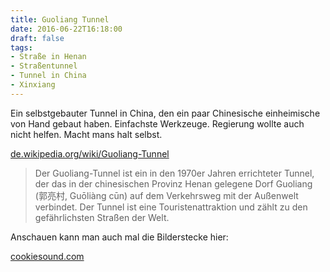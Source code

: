 ```yaml
---
title: Guoliang Tunnel
date: 2016-06-22T16:18:00
draft: false
tags:
- Straße in Henan
- Straßentunnel
- Tunnel in China
- Xinxiang
---
```


Ein selbstgebauter Tunnel in China, den ein paar Chinesische einheimische
von Hand gebaut haben. Einfachste Werkzeuge. Regierung wollte auch nicht
helfen. Macht mans halt selbst.

[de.wikipedia.org/wiki/Guoliang-Tunnel](https://de.wikipedia.org/wiki/Guoliang-Tunnel)

> Der Guoliang-Tunnel ist ein in den 1970er Jahren errichteter Tunnel, der
> das in der chinesischen Provinz Henan gelegene Dorf Guoliang (郭亮村,
> Guōliàng cūn) auf dem Verkehrsweg mit der Außenwelt verbindet. Der Tunnel
> ist eine Touristenattraktion und zählt zu den gefährlichsten Straßen der
> Welt.

Anschauen kann man auch mal die Bilderstecke hier:

[cookiesound.com](http://www.cookiesound.com/2014/08/breathtaking-views-breathtaking-walks-guoliang-tunnel-road/)
